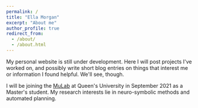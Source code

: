```yaml
---
permalink: /
title: "Ella Morgan"
excerpt: "About me"
author_profile: true
redirect_from: 
  - /about/
  - /about.html
---
```


My personal website is still under development. Here I will post projects I've worked on, and possibly write short blog entries on things that interest me or information I found helpful. We'll see, though.

I will be joining the [MuLab](http://mulab.ai) at Queen's University in September 2021 as a Master's student. My research interests lie in neuro-symbolic methods and automated planning.
